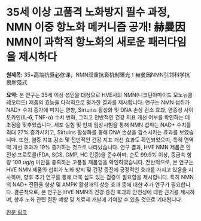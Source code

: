 # 35세 이상 고품격 노화방지 필수 과정, NMN 이중 항노화 메커니즘 공개! 赫曼因 NMN이 과학적 항노화의 새로운 패러다임을 제시하다

**원제목:** 35+高端抗衰必修课，NMN双重抗衰机制曝光！赫曼因NMN引领科学抗衰新范式

**요약:** 본 연구는 35세 이상 성인을 대상으로 HVE사의 NMN(니코틴아마이드 모노뉴클레오티드) 제품의 효능을 다각적으로 평가한 결과를 제시합니다.  연구는 NMN 섭취가 NAD+ 수치 증가에 미치는 영향, Sirtuins 활성화 및 DNA 손상 감소 효과, 염증성 사이토카인(IL-6, TNF-α) 수치 변화, 그리고 전반적인 건강 지표 개선 여부를 확인하는 데 초점을 맞추었습니다.  세포 실험 및 인체 임상시험을 통해 NMN 섭취는 NAD+ 수치를 최대 27% 증가시키고, Sirtuins 활성화를 통해 DNA 손상을 감소시키는 효과를 보였습니다. 또한, 염증 지표 감소 및 전반적인 건강 지표 개선 효과도 확인되었으며,  특히 면역력 개선 효과가 19% 증가하는 것으로 나타났습니다.  연구 결과, HVE NMN 제품은 안전성 프로토콜(FDA, SGS, GMP, HC 인증)을 준수하며, 순도 99.9% 이상, 중금속 함량 100 ug/g 미만을 충족하는 고품질 제품임을 확인하였습니다.  전반적으로, 본 연구는 HVE NMN 제품의 섭취가 노화 방지 및 건강 증진에 긍정적인 효과를 가지고 있음을 시사하며, 향후 추가 연구를 통해 더욱 심도 있는 검증이 필요함을 제시합니다.  특히 NMN의  NAD+ 전환율 향상 및  AMPK 활성과의 상승 효과 등에 대한 추가 연구가 필요합니다.  결론적으로, 본 연구는 HVE NMN의 건강 증진 효과와 안전성에 대한 근거를 제시하며,  향후 노화 관련 질환 예방 및 치료제 개발에 기여할 수 있을 것으로 기대됩니다.

[원문 링크](https://www.admin5.com/article/20250721/1049253.shtml)
